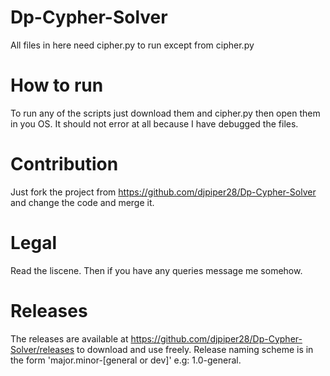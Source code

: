 # Dp-Cypher-Solver
All files in here need cipher.py to run except from cipher.py
# How to run
To run any of the scripts just download them and cipher.py then open them in you OS.
It should not error at all because I have debugged the files.
# Contribution
Just fork the project from https://github.com/djpiper28/Dp-Cypher-Solver and change the code and merge it.
# Legal
Read the liscene. Then if you have any queries message me somehow.
# Releases
The releases are available at https://github.com/djpiper28/Dp-Cypher-Solver/releases to download and use freely.
Release naming scheme is in the form 'major.minor-[general or dev]' e.g: 1.0-general.

